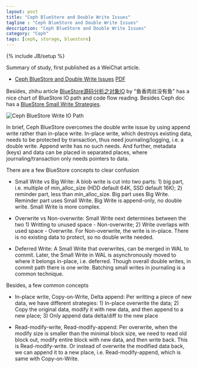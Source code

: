 ```yaml
---
layout: post
title: "Ceph BlueStore and Double Write Issues"
tagline : "Ceph BlueStore and Double Write Issues"
description: "Ceph BlueStore and Double Write Issues"
category: "Ceph"
tags: [ceph, storage, bluestore]
---
```

{% include JB/setup %}

Summary of study, first published as a WeiChat article.

  * [Ceph BlueStore and Double Write Issues](https://mp.weixin.qq.com/s/dT4mr5iKnQi9-NEvGhI7Pg) [PDF](/images/ceph-bluestore-double-write-issue.pdf)

Besides, zhihu article [BlueStore源码分析之对象IO](https://zhuanlan.zhihu.com/p/92397191) by "鱼香肉丝没有鱼" has a nice chart of BlueStore IO path and code flow reading. Besides Ceph doc has a [BlueStore Small Write Strategies](https://github.com/ceph/ceph/blob/master/doc/dev/bluestore.rst).

![Ceph BlueStore Write IO Path](/images/ceph-bluestore-write-path-code-flow.jpg "Ceph BlueStore Write IO Path Code Flow")

In brief, Ceph BlueStore overcomes the double write issue by using append write rather than in-place write. In-place write, which destroys existing data, needs to be protected by transaction, thus need journaling/logging, i.e. a double write. Append write has no such needs. And further, metadata (keys) and data can be placed in separated places, where journaling/transaction only needs pointers to data.

There are a few BlueStore concepts to clear confusion

  * Small Write vs Big Write: A blob write is cut into two parts: 1) big part, i.e. multiple of min_alloc_size (HDD default 64K, SSD default 16K); 2) reminder part, less than min_alloc_size. Big part uses Big Write. Reminder part uses Small Write. Big Write is append-only, no double write. Small Write is more complex.

  * Overwrite vs Non-overwrite: Small Write next determines between the two 1) Writting to unused space - Non-overwrite; 2) Write overlaps with used space - Overwrite. For Non-overwrite, the write is in-place. There is no existing data to protect, so no double write needed.

  * Deferred Write: A Small Write that overwrites, can be merged in WAL to commit. Later, the Small Write in WAL is asynchronously moved to where it belongs in-place, i.e. deferred. Though overall double writes, in commit path there is one write. Batching small writes in journaling is a common technique.

Besides, a few common concepts

  * In-place write, Copy-on-Write, Delta append: Per writting a piece of new data, we have different strategies: 1) In-place overwrite the data; 2) Copy the original data, modify it with new data, and then append to a new place; 3) Only append data delta/diff to the new place

  * Read-modify-write, Read-modify-append: Per overwrite, when the modify size is smaller than the minimal block size, we need to read old block out, modify entire block with new data, and then write back. This is Read-modify-write.  Or instead of overwrite the modified data back, we can append it to a new place, i.e. Read-modify-append, which is same with Copy-on-Write.
